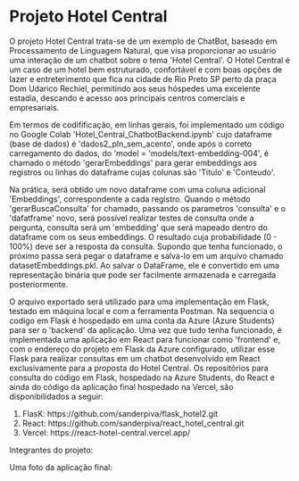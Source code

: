 <h1>Projeto Hotel Central</h1>
<div>
  <p>O projeto Hotel Central trata-se de um exemplo de ChatBot, baseado em Processamento de Linguagem Natural, que visa proporcionar ao usuário uma interação de um chatbot
  sobre o tema 'Hotel Central'. O Hotel Central é um caso de um hotel bem estruturado, confortável e com boas opções de lazer e entreterimento que fica na cidade de Rio Preto SP
  perto da praça Dom Udarico Rechiel, permitindo aos seus hóspedes uma excelente estadia, descando e acesso aos principais centros comerciais e empresariais.</p>
</div>
<div>
  <p>
    Em termos de codifificação, em linhas gerais, foi implementado um código no Google Colab 'Hotel_Central_ChatbotBackend.ipynb' cujo dataframe (base de dados)
    é 'dados2_pln_sem_acento', onde após o correto carregamento do dados, do 'model = 'models/text-embedding-004', é chamado o método 'gerarEmbeddings' para gerar 
    embeddings aos registros ou linhas do dataframe cujas colunas são 'Titulo' e 'Conteudo'.
  </p>
</div>
<div>
  <p>
    Na prática, será obtido um novo dataframe com uma coluna adicional 'Embeddings', correspondente a cada registro. Quando o método 'gerarBuscaConsulta' for chamado,
    passando os parametros 'consulta' e o 'dafatframe' novo, será possível realizar testes de consulta onde a pergunta, consulta será um 'embedding' que será mapeado dentro 
    do dataframe com os seus embeddings. O resultado cuja probabilidade (0 - 100%) deve ser a resposta da consulta. Supondo que tenha funcionado, o próximo passa será 
    pegar o dataframe e salva-lo em um arquivo chamado datasetEmbeddings.pkl. Ao salvar o DataFrame, ele é convertido em uma representação binária
    que pode ser facilmente armazenada e carregada posteriormente.
  </p>
</div>
<div>
  <p>
    O arquivo exportado será utilizado para uma implementação em Flask, testado em máquina local e com a ferramenta Postman. Na sequencia o codigo em Flask é hospedado em uma
    conta da Azure (Azure Students) para ser o 'backend' da aplicação. Uma vez que tudo tenha funcionado, é implementada uma aplicação em React para funcionar como 'frontend' 
    e, com o endereço do projeto em Flask da Azure configurado, utilizar esse Flask para realizar consultas em um chatbot desenvolvido em React exclusivamente para a 
    proposta do Hotel Central. Os repositórios para consulta do código em Flask, hospedado na Azure Students, do React e ainda do código da aplicação final hospedado na Vercel, 
    são disponibilidados a seguir:
  </p>
  <ol>
    <li>FlasK: https://github.com/sanderpiva/flask_hotel2.git</li>
    <li>React: https://github.com/sanderpiva/react_hotel_central.git</li>
    <li>Vercel: https://react-hotel-central.vercel.app/</li>
  </ol>
</div>
<div>
  <p>Integrantes do projeto: </p>
</div>
<div>
  <p>Uma foto da aplicação final: </p>
</div>
